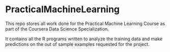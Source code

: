 # PracticalMachineLearning

This repo stores all work done for the Practical Machine Learning Course as part of the Coursera Data Science Specialization.

It contains all the R programs written to analyze the training data and make predictions on the out of sample examples requested for the project.
